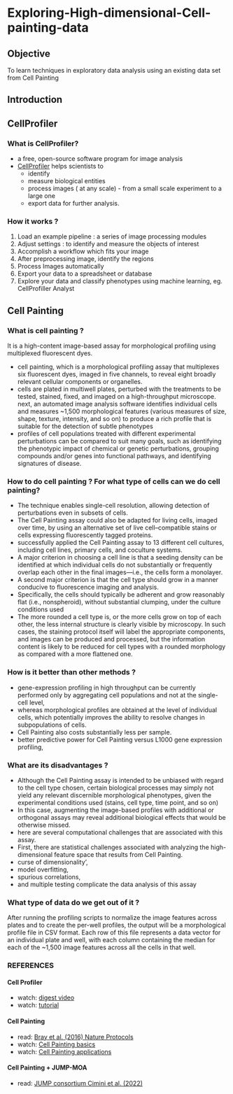 # Exploring-High-dimensional-Cell-painting-data

## Objective 
To learn techniques in exploratory data analysis using an existing data set from Cell Painting

## Introduction

## CellProfiler 
### What is CellProfiler?
- a free, open-source software program for image analysis
- [CellProfiler](https://cellprofiler.org) helps scientists to
    -  identify 
    - measure biological entities
    - process images ( at any scale) - from a small scale experiment to a large one 
    - export data for further analysis.
### How it works ?
1. Load an example pipeline : a series of image processing modules
2. Adjust settings : to identify and measure the objects of interest 
3. Accomplish a workflow which fits your image 
4. After preprocessing image, identify the regions 
5. Process Images automatically
6. Export your data to a spreadsheet or database
7. Explore your data and classify phenotypes using machine learning, eg. CellProfiller Analyst 

## Cell Painting 

### What is cell painting ?
It is a high-content image-based assay for morphological profiling using multiplexed fluorescent dyes.
- cell painting, which is a morphological profiling assay that multiplexes six fluorescent dyes, imaged in five channels, to reveal eight broadly relevant cellular components or organelles. 
- cells are plated in multiwell plates, perturbed with the treatments to be tested, stained, fixed, and imaged on a high-throughput microscope. next, an automated image analysis software identifies individual cells and measures ~1,500 morphological features (various measures of size, shape, texture, intensity, and so on) to produce a rich profile that is suitable for the detection of subtle phenotypes 
- profiles of cell populations treated with different experimental perturbations can be compared to suit many goals, such as identifying the phenotypic impact of chemical or genetic perturbations, grouping compounds and/or genes into functional pathways, and identifying signatures of disease. 

### How to do cell painting ? For what type of cells can we do cell painting?
- The technique enables single-cell resolution, allowing detection of perturbations even in subsets of cells.
- The Cell Painting assay could also be adapted for living cells, imaged over time, by using an alternative set of live cell–compatible stains or cells expressing fluorescently tagged proteins. 
- successfully applied the Cell Painting assay to 13 different cell cultures, including cell lines, primary cells, and coculture systems. 
- A major criterion in choosing a cell line is that a seeding density can be identified at which individual cells do not substantially or frequently overlap each other in the final images—i.e., the cells form a monolayer. 
- A second major criterion is that the cell type should grow in a manner conducive to fluorescence imaging and analysis. 
- Specifically, the cells should typically be adherent and grow reasonably flat (i.e., nonspheroid), without substantial clumping, under the culture conditions used 
-  The more rounded a cell type is, or the more cells grow on top of each other, the less internal structure is clearly visible by microscopy. In such cases, the staining protocol itself will label the appropriate components, and images can be produced and processed, but the information content is likely to be reduced for cell types with a rounded morphology as compared with a more flattened one. 

### How is it better than other methods ?
- gene-expression profiling in high throughput can be currently performed only by aggregating cell populations and not at the single-cell level, 
- whereas morphological profiles are obtained at the level of individual cells, which potentially improves the ability to resolve changes in subpopulations of cells. 
- Cell Painting also costs substantially less per sample. 
- better predictive power for Cell Painting versus L1000 gene expression profiling, 

### What are its disadvantages ?
- Although the Cell Painting assay is intended to be unbiased with regard to the cell type chosen, certain biological processes may simply not yield any relevant discernible morphological phenotypes, given the experimental conditions used (stains, cell type, time point, and so on) 
- In this case, augmenting the image-based profiles with additional or orthogonal assays may reveal additional biological effects that would be otherwise missed. 
- here are several computational challenges that are associated with this assay. 
- First, there are statistical challenges associated with analyzing the high-dimensional feature space that results from Cell Painting. 
- curse of dimensionality’, 
- model overfitting, 
- spurious correlations, 
- and multiple testing complicate the data analysis of this assay 
### What type of data do we get out of it ?
After running the profiling scripts to normalize the image features across plates and to create the per-well profiles, the output will be a morphological profile file in CSV format. Each row of this file represents a data vector for an individual plate and well, with each column containing the median for each of the ~1,500 image features across all the cells in that well. 

### REFERENCES 
#### Cell Profiler
* watch: [digest video](https://www.youtube.com/watch?v=waJXi6z6bwA&list=PLXSm9cHbSZBBy7JkChB32_e3lURUcT3RL)
* watch: [tutorial](http://-%20https/www.youtube.com/watch?v=eriZdORpFxs)

#### Cell Painting
* read: [Bray et al. (2016) Nature Protocols](https://www.nature.com/articles/nprot.2016.105)
* watch: [Cell Painting basics](https://www.biorxiv.org/content/10.1101/2022.07.13.499171v2)
* watch: [Cell Painting applications](https://www.youtube.com/watch?v=UfB1rzXcc-A) 

#### Cell Painting + JUMP-MOA
* read: [JUMP consortium Cimini et al. (2022)](https://www.biorxiv.org/content/10.1101/2022.07.13.499171v2) 








    
    
    
  
  
  
